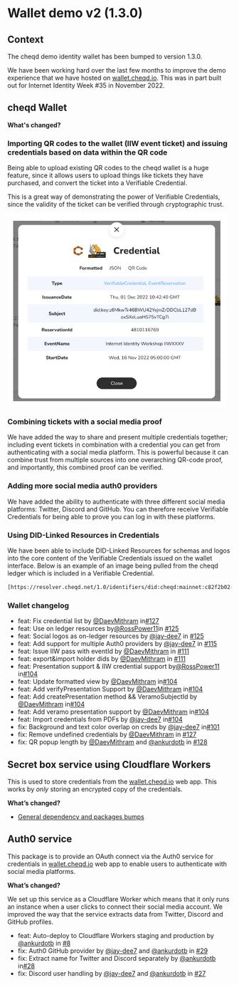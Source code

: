 # Wallet demo v2 (1.3.0)

## Context

The cheqd demo identity wallet has been bumped to version 1.3.0.

We have been working hard over the last few months to improve the demo experience that we have hosted on [wallet.cheqd.io](https://wallet.cheqd.io/welcome). This was in part built out for Internet Identity Week #35 in November 2022.

## cheqd Wallet

**What's changed?**

### Importing QR codes to the wallet (IIW event ticket) and issuing credentials based on data within the QR code

Being able to upload existing QR codes to the cheqd wallet is a huge feature, since it allows users to upload things like tickets they have purchased, and convert the ticket into a Verifiable Credential.

This is a great way of demonstrating the power of Verifiable Credentials, since the validity of the ticket can be verified through cryptographic trust.

![Credential JSON preview](../../../../.gitbook/assets/wallet-json-cred-preview-sml.png)

### Combining tickets with a social media proof

We have added the way to share and present multiple credentials together; including event tickets in combination with a credential you can get from authenticating with a social media platform. This is powerful because it can combine trust from multiple sources into one overarching QR-code proof, and importantly, this combined proof can be verified.

### Adding more social media auth0 providers

We have added the ability to authenticate with three different social media platforms: Twitter, Discord and GitHub. You can therefore receive Verifiable Credentials for being able to prove you can log in with these platforms.

### Using DID-Linked Resources in Credentials

We have been able to include DID-Linked Resources for schemas and logos into the core content of the Verifiable Credentials issued on the wallet interface. Below is an example of an image being pulled from the cheqd ledger which is included in a Verifiable Credential.

```bash
[https://resolver.cheqd.net/1.0/identifiers/did:cheqd:mainnet:c82f2b02-bdab-4dd7-b833-3e143745d612/resources/cb3f5f64-c138-4309-b9ea-8d658b0ae28e](https://resolver.cheqd.net/1.0/identifiers/did:cheqd:mainnet:c82f2b02-bdab-4dd7-b833-3e143745d612/resources/cb3f5f64-c138-4309-b9ea-8d658b0ae28e)
```

### Wallet changelog

* feat: Fix credential list by [@DaevMithram](https://github.com/DaevMithran) in[#127](https://github.com/cheqd/wallet/commit/54bd9ed69e2e2e6876c0a461f6978ac0768d462e)
* feat: Use on ledger resources by[@RossPower11](https://github.com/cheqd/wallet/commit/90e01d1d1dfbd968b38ec9b930edf2040d70a6c7)in [#125](https://github.com/cheqd/wallet/pull/125)
* feat: Social logos as on-ledger resources by [@jay-dee7](https://github.com/jay-dee7) in [#125](https://github.com/cheqd/wallet/pull/125)
* feat: Add support for multiple Auth0 providers by [@jay-dee7](https://github.com/jay-dee7) in [#115](https://github.com/cheqd/wallet/pull/115)
* feat: Issue IIW pass with eventId by [@DaevMithram](https://github.com/DaevMithran) in [#111](https://github.com/cheqd/wallet/pull/111)
* feat: export&import holder dids by [@DaevMithram](https://github.com/DaevMithran) in [#111](https://github.com/cheqd/wallet/pull/111)
* feat: Presentation support & IIW credential support by[@RossPower11](https://github.com/cheqd/wallet/commit/90e01d1d1dfbd968b38ec9b930edf2040d70a6c7) in[#104](https://github.com/cheqd/wallet/commit/7072ef812b95f790afd6905d56155ef2ee56d1d3)
* feat: Update formatted view by [@DaevMithram](https://github.com/DaevMithran) in[#104](https://github.com/cheqd/wallet/commit/7072ef812b95f790afd6905d56155ef2ee56d1d3)
* feat: Add verifyPresentation Support by [@DaevMithram](https://github.com/DaevMithran) in[#104](https://github.com/cheqd/wallet/commit/7072ef812b95f790afd6905d56155ef2ee56d1d3)
* feat: Add createPresentation method && VeramoSubjectId by [@DaevMithram](https://github.com/DaevMithran) in[#104](https://github.com/cheqd/wallet/commit/7072ef812b95f790afd6905d56155ef2ee56d1d3)
* feat: Add veramo presentation support by [@DaevMithram](https://github.com/DaevMithran) in[#104](https://github.com/cheqd/wallet/commit/7072ef812b95f790afd6905d56155ef2ee56d1d3)
* feat: Import credentials from PDFs by [@jay-dee7](https://github.com/jay-dee7) in[#104](https://github.com/cheqd/wallet/commit/7072ef812b95f790afd6905d56155ef2ee56d1d3)
* fix: Background and text color overlap on creds by [@jay-dee7](https://github.com/jay-dee7) in[#101](https://github.com/cheqd/wallet/commit/7072ef812b95f790afd6905d56155ef2ee56d1d3)
* fix: Remove undefined credentials by [@DaevMithram](https://github.com/DaevMithran) in [#127](https://github.com/cheqd/wallet/pull/127)
* fix: QR popup length by [@DaevMithram](https://github.com/DaevMithran) and [@ankurdotb](https://github.com/ankurdotb) in [#128](https://github.com/cheqd/wallet/pull/128)

## Secret box service using Cloudflare Workers

This is used to store credentials from the [wallet.cheqd.io](https://wallet.cheqd.io/) web app. This works by _only_ storing an encrypted copy of the credentials.

**What’s changed?**

* [General dependency and packages bumps](https://github.com/cheqd/secret-box-service/commits/main)

## Auth0 service

This package is to provide an OAuth connect via the Auth0 service for credentials in [wallet.cheqd.io](https://wallet.cheqd.io/) web app to enable users to authenticate with social media platforms.

**What’s changed?**

We set up this service as a Cloudflare Worker which means that it only runs an instance when a user clicks to connect their social media account. We improved the way that the service extracts data from Twitter, Discord and GitHub profiles.

* feat: Auto-deploy to Cloudflare Workers staging and production by [@ankurdotb](https://github.com/ankurdotb) in [#8](https://github.com/cheqd/auth0-service/commit/4b46ec26f1f677fbd6b27749fcc847475797d7fb)
* fix: Auth0 GitHub provider by [@jay-dee7](https://github.com/jay-dee7) and [@ankurdotb](https://github.com/ankurdotb) in [#29](https://github.com/cheqd/auth0-service/pull/29)
* fix: Extract name for Twitter and Discord separately by [@ankurdotb](https://github.com/ankurdotb) in[#28](https://github.com/cheqd/auth0-service/commit/3087320d7b79a16bd264dd926caac4768d95d0dc)
* fix: Discord user handling by [@jay-dee7](https://github.com/jay-dee7) and [@ankurdotb](https://github.com/ankurdotb) in [#27](https://github.com/cheqd/auth0-service/pull/27)

